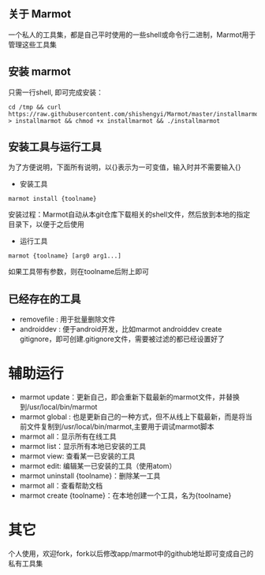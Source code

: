 ## 关于 Marmot
一个私人的工具集，都是自己平时使用的一些shell或命令行二进制，Marmot用于管理这些工具集

## 安装 marmot
只需一行shell, 即可完成安装：
```
cd /tmp && curl https://raw.githubusercontent.com/shishengyi/Marmot/master/installmarmot > installmarmot && chmod +x installmarmot && ./installmarmot
```

## 安装工具与运行工具
为了方便说明，下面所有说明，以{}表示为一可变值，输入时并不需要输入{}

* 安装工具
```
marmot install {toolname}
```
安装过程：Marmot自动从本git仓库下载相关的shell文件，然后放到本地的指定目录下，以便于之后使用

* 运行工具
```
marmot {toolname} [arg0 arg1...]
```
如果工具带有参数，则在toolname后附上即可

## 已经存在的工具
* removefile : 用于批量删除文件
* androiddev : 便于android开发，比如marmot androiddev create gitignore，即可创建.gitignore文件，需要被过滤的都已经设置好了


# 辅助运行
* marmot update：更新自己，即会重新下载最新的marmot文件，并替换到/usr/local/bin/marmot
* marmot global : 也是更新自己的一种方式，但不从线上下载最新，而是将当前文件复制到/usr/local/bin/marmot,主要用于调试marmot脚本
* marmot all：显示所有在线工具
* marmot list：显示所有本地已安装的工具
* marmot view: 查看某一已安装的工具
* marmot edit: 编辑某一已安装的工具（使用atom）
* marmot uninstall {toolname}：删除某一工具
* marmot all：查看帮助文档
* marmot create {toolname}：在本地创建一个工具，名为{toolname}


# 其它
个人使用，欢迎fork，fork以后修改app/marmot中的github地址即可变成自己的私有工具集
